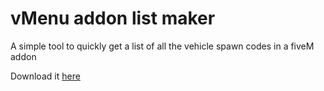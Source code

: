 # vMenu addon list maker
 A simple tool to quickly get a list of all the vehicle spawn codes in a fiveM addon
 
Download it [here](https://github.com/KoenTech/vMenu-addon-list-maker/releases/)
